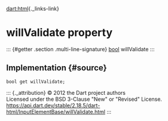 [dart:html](../../dart-html/dart-html-library){._links-link}

willValidate property
=====================

::: {#getter .section .multi-line-signature}
[bool](../../dart-core/bool-class) willValidate
:::

Implementation {#source}
--------------

``` {.language-dart data-language="dart"}
bool get willValidate;
```

::: {._attribution}
© 2012 the Dart project authors\
Licensed under the BSD 3-Clause \"New\" or \"Revised\" License.\
<https://api.dart.dev/stable/2.18.5/dart-html/InputElementBase/willValidate.html>
:::
